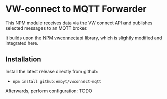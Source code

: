 # VW-connect to MQTT Forwarder #

This NPM module receives data via the VW connect API and publishes selected messages to an MQTT broker.

It builds upon the [NPM vwconnectapi](https://github.com/nightsha-de/npm-vwconnectapi) library, which is slightly modified and integrated here.


## Installation ##

Install the latest release directly from github:
 - `npm install github:embyt/vwconnect-mqtt`

Afterwards, perform configuration:
TODO
